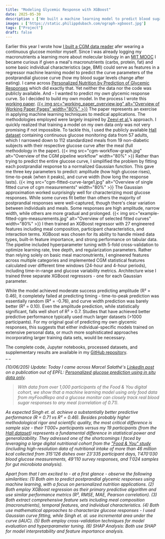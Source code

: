 ```yaml
---
title: "Modeling Glycemic Response with XGBoost"
date: 2025-05-30
description : ['We built a machine learning model to predict blood sugar responses after meals using continuous glucose monitor data, meal macronutrients, and personal characteristics. Inspired by a paper on personalized nutrition. Using a dataset of 112 standardized meals from 19 non-diabetic adults, we simplified glucose curves into three Gaussian parameters: amplitude, time-to-peak, and curve width. An XGBoost regressor with 27 engineered features achieved moderate success predicting amplitude (R² = 0.46) but failed at timing predictions. While falling short of our goal to predict personal glycemic responses, this exercise demonstrates the challenges of applying ML to personalized nutrition with limited data. Complete code and working paper available on GitHub.']
images : ['https://static.philippdubach.com/ograph-xgboost.jpg']
tags: ["Project"]
draft: false
---
```


Earlier this year I wrote how [I built a CGM data reader](/2025/01/02/i-built-a-cgm-data-reader/) afer wearing a continuous glucose monitor myself. Since I was already logging my macronutrients a learning more about molecular biology in an [MIT MOOC](https://ocw.mit.edu/courses/res-7-008-7-28x-molecular-biology/) I became curious if given a meal's macronutrients (carbs, protein, fat) and some basic individual characteristics (age, BMI) could serve as features in a regressor machine learning model to predict the curve parameters of the postprandial glucose curve (how my blood sugar levels change after eating). I came across [Personalized Nutrition by Prediction of Glycemic Responses](https://www.cell.com/cell/fulltext/S0092-8674(15)01481-6?_returnURL=https%3A%2F%2Flinkinghub.elsevier.com%2Fretrieve%2Fpii%2FS0092867415014816%3Fshowall%3Dtrue) which did exactly that. Yet neither the data nor the code was publicly available. And - I wanted to predict my _own_ glycemic response curve. So I decided to build my own model. In the process I wrote this [working paper](https://static.philippdubach.com/pdf/Modeling_Postprandial_Glycemic_Response_in_Non_Diabetic_Adults_Using_XGBRegressor.pdf).
<a href="https://static.philippdubach.com/pdf/Modeling_Postprandial_Glycemic_Response_in_Non_Diabetic_Adults_Using_XGBRegressor.pdf">
{{< img src="working_paper_overview.jpg" alt="Overview of Working Paper Pages" width="80%" >}}</a>
The paper represents an exercise in applying machine learning techniques to medical applications. The methodologies employed were largely inspired by [Zeevi et al.](https://www.cell.com/cell/fulltext/S0092-8674(15)01481-6?_returnURL=https%3A%2F%2Flinkinghub.elsevier.com%2Fretrieve%2Fpii%2FS0092867415014816%3Fshowall%3Dtrue)’s approach. I quickly realized that training a model on my own data _only_ was not very promising if not impossible. To tackle this, I used the publicly available [Hall dataset](https://journals.plos.org/plosbiology/article?id=10.1371/journal.pbio.2005143) containing continuous glucose monitoring data from 57 adults, which I narrowed down to 112 standardized meals from 19 non-diabetic subjects with their respective glucose curve after the meal (full methodology in the paper).
{{< img src="cgm-workflow-graph.jpg" alt="Overview of the CGM pipeline workflow" width="80%" >}}
Rather than trying to predict the entire glucose curve, I simplified the problem by fitting each postprandial response to a normalized Gaussian function. This gave me three key parameters to predict: amplitude (how high glucose rises), time-to-peak (when it peaks), and curve width (how long the response lasts). 
{{< img src="cgm-fitted-curve-large1.jpg" alt="Overview of single fitted curve of cgm measurements" width="80%" >}}
The Gaussian approximation worked surprisingly well for characterizing most glucose responses. While some curves fit better than others the majority of postprandial responses were well-captured, though there's clear variation between individuals and meals. Some responses are high amplitude, narrow width, while others are more gradual and prolonged. 
{{< img src="example-fitted-cgm-measurements.jpg" alt="Overview of selected fitted curves" width="80%" >}}
I then trained an XGBoost regressor with 27 engineered features including meal composition, participant characteristics, and interaction terms. XGBoost was chosen for its ability to handle mixed data types, built-in feature importance, and strong performance on tabular data. The pipeline included hyperparameter tuning with 5-fold cross-validation to optimize learning rate, tree depth, and regularization parameters. Rather than relying solely on basic meal macronutrients, I engineered features across multiple categories and implemented CGM statistical features calculated over different time windows (24-hour and 4-hour periods), including time-in-range and glucose variability metrics. Architecture wise I trained three separate XGBoost regressors - one for each Gaussian parameter. 

While the model achieved moderate success predicting amplitude (R² = 0.46), it completely failed at predicting timing - time-to-peak prediction was essentially random (R² = -0.76), and curve width prediction was barely better (R² = 0.10). Even the amplitude prediction, while statistically significant, falls well short of R² > 0.7. Studies that have achieved better predictive performance typically used much larger datasets (>1000 participants). For my original goal of predicting my own glycemic responses, this suggests that either individual-specific models trained on extensive personal data, or much more sophisticated approaches incorporating larger training data sets, would be necessary. 

The complete code, Jupyter notebooks, processed datasets, and supplementary results are available in my [GitHub repository](https://github.com/philippdubach/glucose-response-analysis).
<br>_ _

_(10/06/205) Update: Today I came across Marcel Salathé's [LinkedIn post](https://www.linkedin.com/posts/salathe_myfoodrepo-digitalhealth-precisionnutrition-activity-7337806988082393088-2Lsu?utm_source=share&utm_medium=member_ios&rcm=ACoAADeInT4BJMhtg5DSjxX1jVtIAs5w_KxZm-g) on a publication out of EPFL: [Personalized glucose prediction using in situ data only](https://www.frontiersin.org/journals/nutrition/articles/10.3389/fnut.2025.1539118/full)._

> _With data from over 1,000 participants of the Food & You digital cohort, we show that a machine learning model using only food data from myFoodRepo and a glucose monitor can closely track real blood sugar responses to any meal (correlation of 0.71)._

_As expected Singh et. al. achieve a substantially better predictive performance (R = 0.71 vs R² = 0.46). Besides probably higher methodological rigor and scientific quality, the most critical difference is sample size - their 1'000+ participants versus my 19 participants (from the [Hall dataset](https://journals.plos.org/plosbiology/article?id=10.1371/journal.pbio.2005143)) represents a fundamental difference in statistical power and generalizability. They adressed one of the shortcomings I faced by leveraging a large digital nutritional cohort from the ["Food & You" study](https://pubmed.ncbi.nlm.nih.gov/38033170/) (including high-resolution data of nutritional intake of more than 46 million kcal collected from 315'126 dishes over 23'335 participant days, 1'470'030 blood glucose measurements, 49'110 survey responses, and 1'024 samples for gut microbiota analysis)._

_Apart from that I am excited to - at a first glance - observe the following similarities:
(1) Both aim to predict postprandial glycemic responses using machine learning, with a focus on personalized nutrition applications.
(2) Both employ XGBoost regression as their primary predictive algorithm and use similar performance metrics (R², RMSE, MAE, Pearson correlation).
(3) Both extract comprehensive feature sets including meal composition (macronutrients), temporal features, and individual characteristics.
(4) Both use mathematical approaches to characterize glucose responses - I used Gaussian curve fitting, while Singh et. al. use incremental area under the curve (iAUC).
(5) Both employ cross-validation techniques for model evaluation and hyperparameter tuning.
(6) SHAP Analysis: Both use SHAP for model interpretability and feature importance analysis._